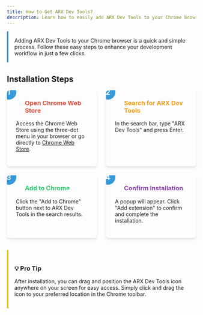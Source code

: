```yaml
---
title: How to Get ARX Dev Tools?
description: Learn how to easily add ARX Dev Tools to your Chrome browser and start enhancing your development workflow.
---
```


<div class="intro-block">
  Adding ARX Dev Tools to your Chrome browser is a quick and simple process. Follow these easy steps to enhance your development workflow in just a few clicks.
</div>

## Installation Steps

<div class="steps-grid">
  <div class="step-card">
    <div class="step-number">1</div>
    <h3 class="step-title step-one">Open Chrome Web Store</h3>
    <p>Access the Chrome Web Store using the three-dot menu in your browser or go directly to <a href="https://chrome.google.com/webstore" target="_blank">Chrome Web Store</a>.</p>
  </div>

  <div class="step-card">
    <div class="step-number">2</div>
    <h3 class="step-title step-two">Search for ARX Dev Tools</h3>
    <p>In the search bar, type "ARX Dev Tools" and press Enter.</p>
  </div>

  <div class="step-card">
    <div class="step-number">3</div>
    <h3 class="step-title step-three">Add to Chrome</h3>
    <p>Click the "Add to Chrome" button next to ARX Dev Tools in the search results.</p>
  </div>

  <div class="step-card">
    <div class="step-number">4</div>
    <h3 class="step-title step-four">Confirm Installation</h3>
    <p>A popup will appear. Click "Add extension" to confirm and complete the installation.</p>
  </div>
</div>

<div class="tip-block">
  <h3>💡 Pro Tip</h3>
  <p>After installation, you can drag and position the ARX Dev Tools icon anywhere on your screen for easy access. Simply click and drag the icon to your preferred location in the Chrome toolbar.</p>
</div>

<style>
  .intro-block {
    background-color: transparent;
    border-left: 4px solid #3498db;
    padding: 1rem;
    margin-bottom: 2rem;
    border-radius: 0 0.5rem 0.5rem 0;
  }

  .steps-grid {
    display: grid;
    grid-template-columns: repeat(auto-fit, minmax(200px, 1fr));
    gap: 1.5rem;
    margin-bottom: 2rem;
  }

  .step-card {
    background-color: transparent;
    border-radius: 0.5rem;
    padding: 1.5rem;
    box-shadow: 0 4px 6px rgba(0, 0, 0, 0.1);
    position: relative;
    overflow: hidden;
  }

  .step-number {
    position: absolute;
    top: -15px;
    left: -15px;
    background-color: #3498db;
    color: #ffffff;
    width: 40px;
    height: 40px;
    border-radius: 50%;
    display: flex;
    align-items: center;
    justify-content: center;
    font-size: 1.2rem;
    font-weight: bold;
  }

  .step-card h3 {
    margin-top: 0;
    padding-left: 1.5rem;
  }

  .step-one {
    color: #e74c3c; /* Color for step 1 - Red */
  }

  .step-two {
    color: #f39c12; /* Color for step 2 - Orange */
  }

  .step-three {
    color: #2ecc71; /* Color for step 3 - Green */
  }

  .step-four {
    color: #8e44ad; /* Color for step 4 - Purple */
  }

  .tip-block {
    background-color: transparent;
    border-left: 4px solid #f1c40f;
    padding: 1rem;
    margin-bottom: 2rem;
    border-radius: 0 0.5rem 0.5rem 0;
  }

  .cta-block {
    background-color: transparent;
    color: #ffffff;
    padding: 2rem;
    border-radius: 0.5rem;
    text-align: center;
    margin-top: 3rem;
  }

  .cta-button {
    display: inline-block;
    background-color: transparent;
    color: #3498db;
    padding: 0.75rem 1.5rem;
    border-radius: 2rem;
    text-decoration: none;
    font-weight: bold;
    margin-top: 1rem;
    transition: background-color 0.3s ease, color 0.3s ease;
  }

  .cta-button:hover {
    background-color: transparent;
    color: #ffffff;
  }
</style>

